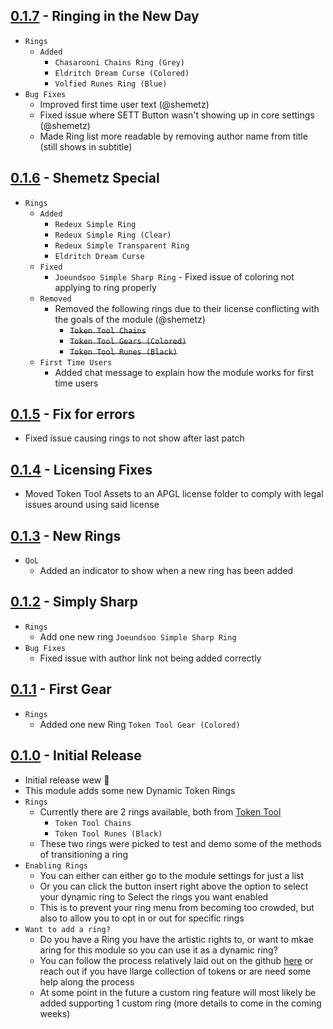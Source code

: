 ## [0.1.7](https://github.com/ChasarooniZ/More-Dynamic-Token-Rings/compare/0.1.6...0.1.7) - Ringing in the New Day
- `Rings`
  - `Added`
    - `Chasarooni Chains Ring (Grey)`
    - `Eldritch Dream Curse (Colored)`
    - `Volfied Runes Ring (Blue)`
- `Bug Fixes`
  - Improved first time user text (@shemetz)
  - Fixed issue where SETT Button wasn't showing up in core settings (@shemetz)
  - Made Ring list more readable by removing author name from title (still shows in subtitle)
## [0.1.6](https://github.com/ChasarooniZ/More-Dynamic-Token-Rings/compare/0.1.5...0.1.6) - Shemetz Special
- `Rings`
  - `Added`
    - `Redeux Simple Ring`
    - `Redeux Simple Ring (Clear)`
    - `Redeux Simple Transparent Ring`
    - `Eldritch Dream Curse`
  - `Fixed`
    - `Joeundsoo Simple Sharp Ring` - Fixed issue of coloring not applying to ring properly
  - `Removed`
    - Removed the following rings due to their license conflicting with the goals of the module (@shemetz)
      - ~~`Token Tool Chains`~~
      - ~~`Token Tool Gears (Colored)`~~
      - ~~`Token Tool Runes (Black)`~~
  - `First Time Users`
    - Added chat message to explain how the module works for first time users
  
## [0.1.5](https://github.com/ChasarooniZ/More-Dynamic-Token-Rings/compare/0.1.4...0.1.5) - Fix for errors
- Fixed issue causing rings to not show after last patch

## [0.1.4](https://github.com/ChasarooniZ/More-Dynamic-Token-Rings/compare/0.1.3...0.1.4) - Licensing Fixes
- Moved Token Tool Assets to an APGL license folder to comply with legal issues around using said license

## [0.1.3](https://github.com/ChasarooniZ/More-Dynamic-Token-Rings/compare/0.1.2...0.1.3) - New Rings
- `QoL`
  - Added an indicator to show when a new ring has been added
## [0.1.2](https://github.com/ChasarooniZ/More-Dynamic-Token-Rings/compare/0.1.1...0.1.2) - Simply Sharp
- `Rings`
  - Add one new ring  `Joeundsoo Simple Sharp Ring`
- `Bug Fixes`
  - Fixed issue with author link not being added correctly
## [0.1.1](https://github.com/ChasarooniZ/More-Dynamic-Token-Rings/compare/0.1.0...0.1.1) - First Gear
- `Rings`
  - Added one new Ring `Token Tool Gear (Colored)`
## [0.1.0](https://github.com/ChasarooniZ/More-Dynamic-Token-Rings/compare/0.0.1...0.0.31) - Initial Release
- Initial release wew 🥳
- This module adds some new Dynamic Token Rings
- `Rings`
  - Currently there are 2 rings available, both from [Token Tool](https://www.rptools.net/toolbox/token-tool/)
    - `Token Tool Chains`
    - `Token Tool Runes (Black)`
  - These two rings were picked to test and demo some of the methods of transitioning a ring
- `Enabling Rings`
  - You can either can either go to the module settings for just a list
  - Or you can click the button insert right above the option to select your dynamic ring to Select the rings you want enabled
  - This is to prevent your ring menu from becoming too crowded, but also to allow you to opt in or out for specific rings
- `Want to add a ring?`
  - Do you have a Ring you have the artistic rights to, or want to mkae aring for this module so you can use it as a dynamic ring?
  - You can follow the process relatively laid out on the github [here](https://github.com/ChasarooniZ/More-Dynamic-Token-Rings?tab=readme-ov-file#creating-new-rings) or reach out if you have llarge collection of tokens or are need some help along the process
  - At some point in the future a custom ring feature will most likely be added supporting 1 custom ring (more details to come in the coming weeks)
